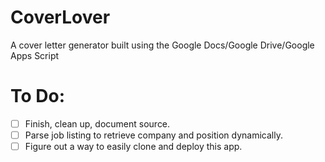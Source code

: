 # CoverLover
A cover letter generator built using the Google Docs/Google Drive/Google Apps Script

# To Do:
- [ ] Finish, clean up, document source.
- [ ] Parse job listing to retrieve company and position dynamically.
- [ ] Figure out a way to easily clone and deploy this app.